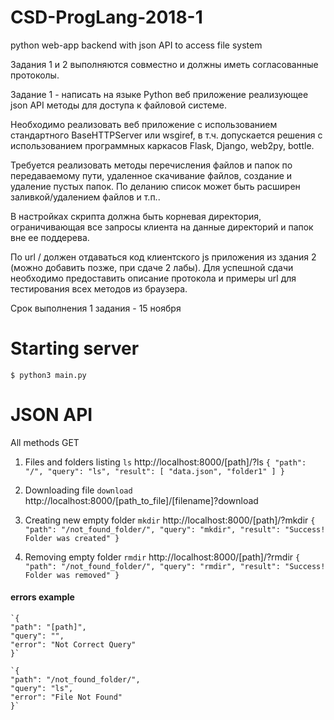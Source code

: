 

# CSD-ProgLang-2018-1
python web-app backend with json API to access file system

Задания 1 и 2 выполняются совместно и должны иметь согласованные протоколы.

Задание 1 - написать на языке Python веб приложение реализующее json API методы
для доступа к файловой системе.

Необходимо реализовать веб приложение с использованием стандартного
BaseHTTPServer или wsgiref, в т.ч. допускается решения с использованием
программных каркасов Flask, Django, web2py, bottle.

Требуется реализовать методы перечисления файлов и папок по передаваемому
пути, удаленное скачивание файлов, создание и удаление пустых папок. По деланию
список может быть расширен заливкой/удалением файлов и т.п..

В настройках скрипта должна быть корневая директория, ограничивающая все
запросы клиента на данные директорий и папок вне ее поддерева.

По url / должен отдаваться код клиентского js приложения из здания 2 (можно
добавить позже, при сдаче 2 лабы). Для успешной сдачи необходимо предоставить
описание протокола и примеры url для тестирования всех методов из браузера.

Срок выполнения 1 задания - 15 ноября

# Starting server
`$ python3 main.py`

# JSON API
All methods GET

 1. Files and folders listing `ls`
    http://localhost:8000/[path]/?ls
	    `{
    "path": "/",
    "query": "ls",
    "result": [
        "data.json",
        "folder1"
    ]
	}`

 2. Downloading file `download`
    http://localhost:8000/[path_to_file]/[filename]?download

 3. Creating new empty folder `mkdir`
    http://localhost:8000/[path]/?mkdir
	    `{
    "path": "/not_found_folder/",
    "query": "mkdir",
    "result": "Success! Folder was created"
	}`

 4. Removing empty folder `rmdir`
    http://localhost:8000/[path]/?rmdir
	    `{
    "path": "/not_found_folder/",
    "query": "rmdir",
    "result": "Success! Folder was removed"
	}`

#### errors example
	`{
    "path": "[path]",
    "query": "",
    "error": "Not Correct Query"
	}`
	
	`{
    "path": "/not_found_folder/",
    "query": "ls",
    "error": "File Not Found"
	}`
